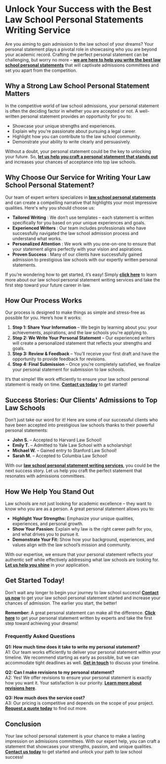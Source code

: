 # Unlock Your Success with the Best Law School Personal Statements Writing Service

Are you aiming to gain admission to the law school of your dreams? Your personal statement plays a pivotal role in showcasing who you are beyond your academic record. Crafting the perfect personal statement can be challenging, but worry no more – **[we are here to help you write the best law school personal statements](https://tinyurl.com/topessay?keyword=good+law+school+personal+statements)** that will captivate admissions committees and set you apart from the competition.

## Why a Strong Law School Personal Statement Matters

In the competitive world of law school admissions, your personal statement is often the deciding factor in whether you are accepted or not. A well-written personal statement provides an opportunity for you to:

- Showcase your unique strengths and experiences.
- Explain why you're passionate about pursuing a legal career.
- Highlight how you can contribute to the law school community.
- Demonstrate your ability to write clearly and persuasively.

Without a doubt, your personal statement could be the key to unlocking your future. So, **[let us help you craft a personal statement that stands out](https://tinyurl.com/topessay?keyword=good+law+school+personal+statements)** and increases your chances of acceptance into top law schools.

## Why Choose Our Service for Writing Your Law School Personal Statement?

Our team of expert writers specializes in **[law school personal statements](https://tinyurl.com/topessay?keyword=good+law+school+personal+statements)** and can create a compelling narrative that highlights your most impressive qualities. Here's why you should choose us:

- **Tailored Writing** : We don’t use templates – each statement is written specifically for you based on your unique experiences and goals.
- **Experienced Writers** : Our team includes professionals who have successfully navigated the law school admission process and understand what works.
- **Personalized Attention** : We work with you one-on-one to ensure that your statement aligns perfectly with your vision and aspirations.
- **Proven Success** : Many of our clients have successfully gained admission to prestigious law schools with our expertly written personal statements.

If you’re wondering how to get started, it’s easy! Simply **[click here](https://tinyurl.com/topessay?keyword=good+law+school+personal+statements)** to learn more about our law school personal statement writing services and take the first step toward your future career in law.

## How Our Process Works

Our process is designed to make things as simple and stress-free as possible for you. Here’s how it works:

1. **Step 1: Share Your Information** – We begin by learning about you: your achievements, aspirations, and the law schools you're applying to.
2. **Step 2: We Write Your Personal Statement** – Our experienced writers will create a personalized statement that reflects your strengths and goals.
3. **Step 3: Review & Feedback** – You’ll receive your first draft and have the opportunity to provide feedback for revisions.
4. **Step 4: Final Submission** – Once you’re completely satisfied, we finalize your personal statement for submission to law schools.

It’s that simple! We work efficiently to ensure your law school personal statement is ready on time. **[Contact us today](https://tinyurl.com/topessay?keyword=good+law+school+personal+statements)** to get started!

## Success Stories: Our Clients' Admissions to Top Law Schools

Don’t just take our word for it! Here are some of our successful clients who have been accepted into prestigious law schools thanks to their powerful personal statements:

- **John S.** – Accepted to Harvard Law School!
- **Emily T.** – Admitted to Yale Law School with a scholarship!
- **Michael W.** – Gained entry to Stanford Law School!
- **Sarah M.** – Accepted to Columbia Law School!

With our **[law school personal statement writing services](https://tinyurl.com/topessay?keyword=good+law+school+personal+statements)**, you could be the next success story. Let us help you craft the perfect statement that resonates with admissions committees.

## How We Help You Stand Out

Law schools are not just looking for academic excellence – they want to know who you are as a person. A great personal statement allows you to:

- **Highlight Your Strengths:** Emphasize your unique qualities, experiences, and personal growth.
- **Show Your Passion:** Explain why law is the right career path for you, and what drives you to pursue it.
- **Demonstrate Your Fit:** Show how your background, experiences, and values align with the law school’s mission and community.

With our expertise, we ensure that your personal statement reflects your authentic self while effectively addressing what law schools are looking for. **[Let us help you shine](https://tinyurl.com/topessay?keyword=good+law+school+personal+statements)** in your application.

## Get Started Today!

Don’t wait any longer to begin your journey to law school success! **[Contact us now](https://tinyurl.com/topessay?keyword=good+law+school+personal+statements)** to get your law school personal statement started and increase your chances of admission. The earlier you start, the better!

**Remember:** A great personal statement can make all the difference. **[Click here](https://tinyurl.com/topessay?keyword=good+law+school+personal+statements)** to get your personal statement written by experts and take the first step toward achieving your dreams!

### Frequently Asked Questions

**Q1: How much time does it take to write my personal statement?**  
A1: Our team works efficiently to deliver your personal statement within your timeline. We recommend starting as early as possible, but we can accommodate tight deadlines as well. **[Get in touch](https://tinyurl.com/topessay?keyword=good+law+school+personal+statements)** to discuss your timeline.

**Q2: Can I make revisions to my personal statement?**  
A2: Yes! We offer revisions to ensure your personal statement is exactly how you want it. Your satisfaction is our priority. **[Learn more about revisions here](https://tinyurl.com/topessay?keyword=good+law+school+personal+statements)**.

**Q3: How much does the service cost?**  
A3: Our pricing is competitive and depends on the scope of your project. **[Request a quote today](https://tinyurl.com/topessay?keyword=good+law+school+personal+statements)** to find out more.

## Conclusion

Your law school personal statement is your chance to make a lasting impression on admissions committees. With our expert help, you can craft a statement that showcases your strengths, passion, and unique qualities. **[Contact us today](https://tinyurl.com/topessay?keyword=good+law+school+personal+statements)** to get started and unlock your path to law school success!
